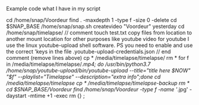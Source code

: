 Example code what I have in my script

cd /home/snap/Voordeur
find . -maxdepth 1 -type f -size 0 -delete
cd $SNAP_BASE
/home/snap/snap.sh createvideo "Voordeur" yesterday
cd /home/snap/timelapse/
// comment
touch test.txt
copy files from location to another mount location for other purposes like youtube video
for youtube I use the linux youtube-upload shell software. PS you need to enable and use the correct 'keys
in the file .youtube-upload-credentials.json
// end comment (remove lines above)
cp * /media/timelapse/timelapse/
rm *
for f in /media/timelapse/timelapse/*.mp4; do /usr/bin/python3.7 /home/snap/youtube-upload/bin/youtube-upload --title="title here $NOW" "$f" --playlist="Timelapse" --description="extra info";done
cd /media/timelapse/timelapse
cp * /media/timelapse/timelapse-backup
rm *
cd $SNAP_BASE/Voordeur
find /home/snap/Voordeur -type f -name '*.jpg' -daystart -mtime +1 -exec rm {} \;
